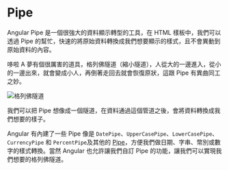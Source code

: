 # Pipe

Angular Pipe 是一個很強大的資料顯示轉型的工具，在 HTML 樣板中，我們可以透過 Pipe 的幫忙，快速的將原始資料轉換成我們想要顯示的樣式，且不會異動到原始資料的內容。

哆啦 A 夢有個很厲害的道具，格列佛隧道（縮小隧道），人從大的一邊進入，從小的一邊出來，就會變成小人，再倒著走回去就會恢復原狀，這跟 Pipe 有異曲同工之妙。

![格列佛隧道](https://i.imgur.com/s3JSD8P.jpg)

我們可以把 Pipe 想像成一個隧道，在資料通過這個管道之後，會將資料轉換成我們想要的樣子。

Angular 有內建了一些 Pipe 像是 `DatePipe`、`UpperCasePipe`、`LowerCasePipe`、`CurrencyPipe` 和 `PercentPipe`及其他的 [Pipe](https://angular.io/api?query=pipe)，方便我們做日期、字串、幣別或數字的樣式轉換。當然 Angular 也允許讓我們自訂 Pipe 的功能，讓我們可以實現我們想要的格列佛隧道。
